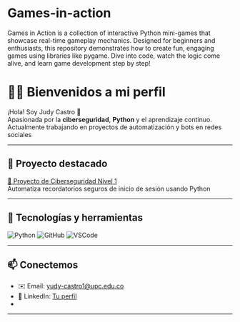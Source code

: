 # Games-in-action
Games in Action is a collection of interactive Python mini-games that showcase real-time gameplay mechanics. Designed for beginners and enthusiasts, this repository demonstrates how to create fun, engaging games using libraries like pygame. Dive into code, watch the logic come alive, and learn game development step by step!


# 👩‍💻 Bienvenidos a mi perfil

¡Hola! Soy Judy Castro 💙  
Apasionada por la **ciberseguridad**, **Python** y el aprendizaje continuo.  
Actualmente trabajando en proyectos de automatización y bots en redes sociales 

---

## 🔐 Proyecto destacado

[🔗 Proyecto de Ciberseguridad Nivel 1](https://github.com/Judycastro31/Proyecto_Ciberseguridad_Nivel1)  
Automatiza recordatorios seguros de inicio de sesión usando Python

---

## 🚀 Tecnologías y herramientas

![Python](https://img.shields.io/badge/Python-3776AB?style=for-the-badge&logo=python&logoColor=white)
![GitHub](https://img.shields.io/badge/GitHub-100000?style=for-the-badge&logo=github&logoColor=white)
![VSCode](https://img.shields.io/badge/VS%20Code-007ACC?style=for-the-badge&logo=visual-studio-code&logoColor=white)

---

## 📫 Conectemos

- ✉️ Email: yudy-castro1@upc.edu.co
- 💼 LinkedIn: [Tu perfil](www.linkedin.com/in/judy-vanessa-castro-arias-52054926b)
- 

---
